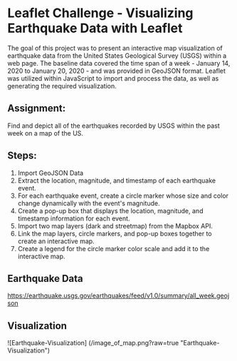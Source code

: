 # Leaflet Challenge - Visualizing Earthquake Data with Leaflet

The goal of this project was to present an interactive map visualization of earthquake data from the United States Geological Survey (USGS) within a web page. The baseline data covered the time span of a week - January 14, 2020 to January 20, 2020 - and was provided in GeoJSON format. Leaflet was utilized within JavaScript to import and process the data, as well as generating the required visualization.

## Assignment:

Find and depict all of the earthquakes recorded by USGS within the past week on a map of the US. 

## Steps:

1. Import GeoJSON Data
2. Extract the location, magnitude, and timestamp of each earthquake event.
3. For each earthquake event, create a circle marker whose size and color change dynamically with the event's magnitude.
4. Create a pop-up box that displays the location, magnitude, and timestamp information for each event.
5. Import two map layers (dark and streetmap) from the Mapbox API.
6. Link the map layers, circle markers, and pop-up boxes together to create an interactive map.
7. Create a legend for the circle marker color scale and add it to the interactive map.

## Earthquake Data
https://earthquake.usgs.gov/earthquakes/feed/v1.0/summary/all_week.geojson

## Visualization

![Earthquake-Visualization] (/image_of_map.png?raw=true "Earthquake-Visualization")
